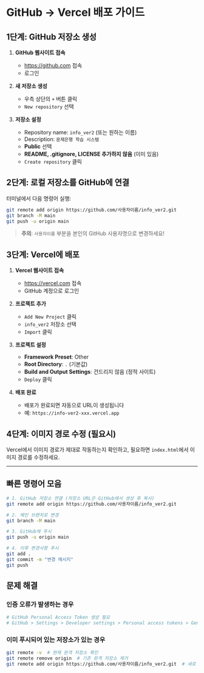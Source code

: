 # GitHub → Vercel 배포 가이드

## 1단계: GitHub 저장소 생성

1. **GitHub 웹사이트 접속**
   - https://github.com 접속
   - 로그인

2. **새 저장소 생성**
   - 우측 상단의 `+` 버튼 클릭
   - `New repository` 선택

3. **저장소 설정**
   - Repository name: `info_ver2` (또는 원하는 이름)
   - Description: `문제은행 학습 시스템`
   - **Public** 선택
   - **README, .gitignore, LICENSE 추가하지 않음** (이미 있음)
   - `Create repository` 클릭

## 2단계: 로컬 저장소를 GitHub에 연결

터미널에서 다음 명령어 실행:

```bash
git remote add origin https://github.com/사용자이름/info_ver2.git
git branch -M main
git push -u origin main
```

> **주의**: `사용자이름` 부분을 본인의 GitHub 사용자명으로 변경하세요!

## 3단계: Vercel에 배포

1. **Vercel 웹사이트 접속**
   - https://vercel.com 접속
   - GitHub 계정으로 로그인

2. **프로젝트 추가**
   - `Add New Project` 클릭
   - `info_ver2` 저장소 선택
   - `Import` 클릭

3. **프로젝트 설정**
   - **Framework Preset**: Other
   - **Root Directory**: `.` (기본값)
   - **Build and Output Settings**: 건드리지 않음 (정적 사이트)
   - `Deploy` 클릭

4. **배포 완료**
   - 배포가 완료되면 자동으로 URL이 생성됩니다
   - 예: `https://info-ver2-xxx.vercel.app`

## 4단계: 이미지 경로 수정 (필요시)

Vercel에서 이미지 경로가 제대로 작동하는지 확인하고, 필요하면 `index.html`에서 이미지 경로를 수정하세요.

---

## 빠른 명령어 모음

```bash
# 1. GitHub 저장소 연결 (저장소 URL은 GitHub에서 생성 후 복사)
git remote add origin https://github.com/사용자이름/info_ver2.git

# 2. 메인 브랜치로 변경
git branch -M main

# 3. GitHub에 푸시
git push -u origin main

# 4. 이후 변경사항 푸시
git add .
git commit -m "변경 메시지"
git push
```

## 문제 해결

### 인증 오류가 발생하는 경우
```bash
# GitHub Personal Access Token 생성 필요
# GitHub > Settings > Developer settings > Personal access tokens > Generate new token
```

### 이미 푸시되어 있는 저장소가 있는 경우
```bash
git remote -v  # 현재 원격 저장소 확인
git remote remove origin  # 기존 원격 저장소 제거
git remote add origin https://github.com/사용자이름/info_ver2.git  # 새로 추가
```
